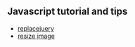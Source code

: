 ## Javascript tutorial and tips

- [replacejuery](./replacejquery.md)
- [resize image](./resize-image.md)